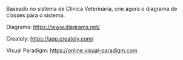Baseado no sistema de Clínica Veterinária, crie agora o diagrama de classes para o sistema.

Diagrams: https://www.diagrams.net/

Creately: https://app.creately.com/

Visual Paradigm: https://online.visual-paradigm.com
